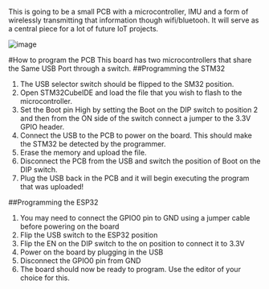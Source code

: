 This is going to be a small PCB with a microcontroller, IMU and a form of wirelessly transmitting that information though wifi/bluetooh.
It will serve as a central piece for a lot of future IoT projects.

![image](https://github.com/user-attachments/assets/97c3e358-8f0b-4dcc-b013-4097757da3ae)


#How to program the PCB
This board has two microcontrollers that share the Same USB Port through a switch.
##Programming the STM32
1. The USB selector switch should be flipped to the SM32 position.
2. Open STM32CubeIDE and load the file that you wish to flash to the microcontroller.
3. Set the Boot pin High by setting the Boot on the DIP switch to position 2 and then from the ON side of the switch connect a jumper to the 3.3V GPIO header.
4. Connect the USB to the PCB to power on the board. This should make the STM32 be detected by the programmer.
5. Erase the memory and upload the file.
6. Disconnect the PCB from the USB and switch the position of Boot on the DIP switch.
7. Plug the USB back in the PCB and it will begin executing the program that was uploaded!

##Programming the ESP32
1. You may need to connect the GPIO0 pin to GND using a jumper cable before powering on the board
2. Flip the USB switch to the ESP32 position
3. Flip the EN on the DIP switch to the on position to connect it to 3.3V
4. Power on the board by plugging in the USB
5. Disconnect the GPIO0 pin from GND
6. The board should now be ready to program. Use the editor of your choice for this.

